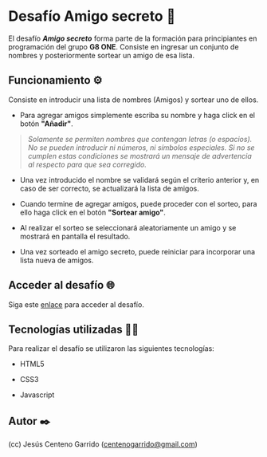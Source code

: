 # Desafío Amigo secreto 🎁

El desafío _**Amigo secreto**_ forma parte de la formación para principiantes en programación del grupo **G8 ONE**. Consiste en ingresar un conjunto de nombres y posteriormente sortear un amigo de esa lista.

## Funcionamiento ⚙️

Consiste en introducir una lista de nombres (Amigos) y sortear uno de ellos.

* Para agregar amigos simplemente escriba su nombre y haga click en el botón **"Añadir"**.

> _Solamente se permiten nombres que contengan letras (o espacios). No se pueden introducir ni números, ni símbolos especiales. Si no se cumplen estas condiciones se mostrará un mensaje de advertencia al respecto para que sea corregido._

* Una vez introducido el nombre se validará según el criterio anterior y, en caso de ser correcto, se actualizará la lista de amigos.

* Cuando termine de agregar amigos, puede proceder con el sorteo, para ello haga click en el botón **"Sortear amigo"**.

* Al realizar el sorteo se seleccionará aleatoriamente un amigo y se mostrará en pantalla el resultado.

* Una vez sorteado el amigo secreto, puede reiniciar para incorporar una lista nueva de amigos.

## Acceder al desafío 🌐

Siga este [enlace](https://CentenoGarrido.github.io/challenge-amigo-secreto) para acceder al desafío.

## Tecnologías utilizadas 👨‍💻

Para realizar el desafío se utilizaron las siguientes tecnologías:

* HTML5

* CSS3

* Javascript

## Autor ✒️

(cc) Jesús Centeno Garrido (centenogarrido@gmail.com)